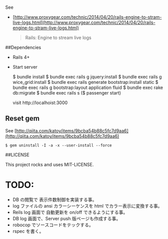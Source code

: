 
See
- [http://www.proxygear.com/technic/2014/04/20/rails-engine-to-stram-live-logs.html](http://www.proxygear.com/technic/2014/04/20/rails-engine-to-stram-live-logs.html)  
  > Rails: Engine to stream live logs  

##Dependencies

- Rails 4+

- Start server

    $ bundle install
    $ bundle exec rails g jquery:install
    $ bundle exec rails g wice_grid:install
    $ bundle exec rails generate bootstrap:install static
	$ bundle exec rails g bootstrap:layout application fluid
    $ bundle exec rake db:migrate
	$ bundle exec rails s
    ($ passenger start)

    visit http://localhoist:3000

## Reset gem

See [http://qiita.com/katoy/items/9bcba54b88c5fc7d9aa6](http://qiita.com/katoy/items/9bcba54b88c5fc7d9aa6)  

    $ gem uninstall -I -a -x --user-install --force

##LICENSE

This project rocks and uses MIT-LICENSE.  

# TODO:

- DB の閲覧で 表示件数制御を実装する事。
- log ファイルの ansi カラーシーケンスを html でカラー表示に変換する事。
- Reils log 画面で 自動更新を on/off できるようにする事。
- DB log 画面で、Server push 版ページも作成する事。
- robocop でソースコードをテックする。
- rspec を書く。

